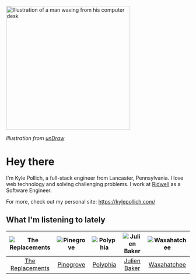 <img src="https://user-images.githubusercontent.com/6766512/87306713-6f79d900-c4e6-11ea-989a-3242cbfc50c2.png" alt="Illustration of a man waving from his computer desk" height="340" />

_Illustration from [unDraw](https://undraw.co/)_

# Hey there

I'm Kyle Pollich, a full-stack engineer from Lancaster, Pennsylvania. I love web technology and solving challenging problems.
I work at [Ridwell](https://www.ridwell.com/) as a Software Engineer.

For more, check out my personal site: https://kylepollich.com/

## What I'm listening to lately

<!-- begin artists -->
  |![The Replacements](https://i.scdn.co/image/7bbcc5b3c7052356202f17ddebadbabaea3acea2)|![Pinegrove](https://i.scdn.co/image/cbed180a43a152df83d00d04bec789ca4c62ea7c)|![Polyphia](https://i.scdn.co/image/19064b362422abad8f6db31878fa1d740d91e969)|![Julien Baker](https://i.scdn.co/image/823382f2fa75050b8e7e591accdc66bc4f6a32fd)|![Waxahatchee](https://i.scdn.co/image/373dbf846d126d506ed7855858495e156225fb12)|
  |:---:|:---:|:---:|:---:|:---:|
  |[The Replacements](https://open.spotify.com/artist/4WPY0N74T3KUja57xMQTZ3)|[Pinegrove](https://open.spotify.com/artist/2gbT6GPXMis0OAkZbEQCYB)|[Polyphia](https://open.spotify.com/artist/4vGrte8FDu062Ntj0RsPiZ)|[Julien Baker](https://open.spotify.com/artist/12zbUHbPHL5DGuJtiUfsip)|[Waxahatchee](https://open.spotify.com/artist/5IWCU0V9evBlW4gIeGY4zF)|
<!-- end artists -->
